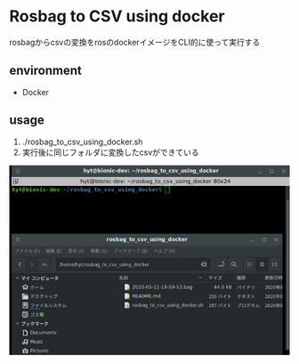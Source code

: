# Rosbag to CSV using docker
rosbagからcsvの変換をrosのdockerイメージをCLI的に使って実行する

## environment
- Docker

## usage
1. ./rosbag_to_csv_using_docker.sh
2. 実行後に同じフォルダに変換したcsvができている

![usage](./usage.gif)

